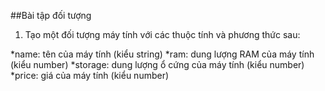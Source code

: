 ##Bài tập đối tượng

1. Tạo một đối tượng máy tính với các thuộc tính và phương thức sau:

*name: tên của máy tính (kiểu string)
*ram: dung lượng RAM của máy tính (kiểu number)
*storage: dung lượng ổ cứng của máy tính (kiểu number)
*price: giá của máy tính (kiểu number)